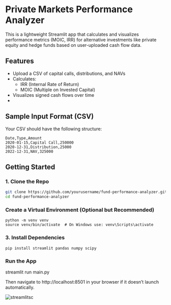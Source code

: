 # Private Markets Performance Analyzer

This is a lightweight Streamlit app that calculates and visualizes performance metrics (MOIC, IRR) for alternative investments like private equity and hedge funds based on user-uploaded cash flow data.

## Features

- Upload a CSV of capital calls, distributions, and NAVs
- Calculates:
  - IRR (Internal Rate of Return)
  - MOIC (Multiple on Invested Capital)
- Visualizes signed cash flows over time
- 
## Sample Input Format (CSV)

Your CSV should have the following structure:

```csv
Date,Type,Amount
2020-01-15,Capital Call,250000
2020-12-31,Distribution,25000
2022-12-31,NAV,325000
```

## Getting Started

### 1. Clone the Repo

```bash
git clone https://github.com/yourusername/fund-performance-analyzer.git
cd fund-performance-analyzer
```

### Create a Virtual Environment (Optional but Recommended)
```
python -m venv venv
source venv/bin/activate  # On Windows use: venv\Scripts\activate
```

### 3. Install Dependencies
```
pip install streamlit pandas numpy scipy
```
### Run the App

streamlit run main.py

Then navigate to http://localhost:8501 in your browser if it doesn’t launch automatically.

![streamlitsc](https://github.com/user-attachments/assets/1d1071a1-816d-4074-9a41-519f521e3472)


 
